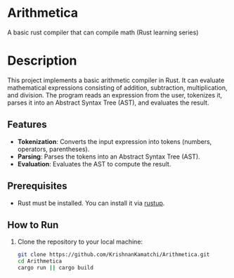 # Arithmetica
A basic rust compiler that can compile math (Rust learning series)

# Description

This project implements a basic arithmetic compiler in Rust. It can evaluate mathematical expressions consisting of addition, subtraction, multiplication, and division. The program reads an expression from the user, tokenizes it, parses it into an Abstract Syntax Tree (AST), and evaluates the result.

## Features

- **Tokenization**: Converts the input expression into tokens (numbers, operators, parentheses).
- **Parsing**: Parses the tokens into an Abstract Syntax Tree (AST).
- **Evaluation**: Evaluates the AST to compute the result.

## Prerequisites

- Rust must be installed. You can install it via [rustup](https://rust-lang.org/).

## How to Run

1. Clone the repository to your local machine:
   ```bash
   git clone https://github.com/KrishnanKamatchi/Arithmetica.git
   cd Arithmetica
   cargo run || cargo build

